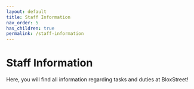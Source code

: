 ```yaml
---
layout: default
title: Staff Information
nav_order: 5
has_children: true
permalink: /staff-information 
---
```


# Staff Information
Here, you will find all information regarding tasks and duties at BloxStreet! 
